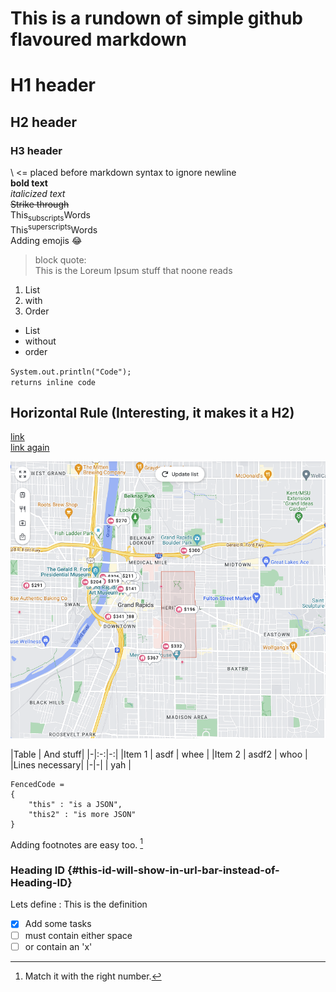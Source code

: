 # This is a rundown of simple github flavoured markdown

# H1 header
## H2 header
### H3 header

\ <= placed before markdown syntax to ignore
newline\
**bold text**\
*italicized text*\
~~Strike through~~\
This<sub>subscripts</sub>Words\
This<sup>superscripts</sup>Words\
Adding emojis :joy:


> block quote:\
> This is the Loreum Ipsum stuff that noone reads

1. List
2. with
3. Order

- List
- without
- order

`System.out.println("Code");`\
`returns inline code`

Horizontal Rule (Interesting, it makes it a H2)
---

[link](https://www.google.com)\
[link again](https://github.com)

![Image info](./MDImages/GrandRapids.png)

|Table | And stuff|
|-|:-:|-:|
|Item 1 | asdf | whee |
|Item 2 | asdf2 | whoo |
|Lines necessary| \|\-\|\-\| | yah |  

```
FencedCode = 
{
    "this" : "is a JSON",
    "this2" : "is more JSON"
}
```

Adding footnotes are easy too. [^1]
[^1]: Match it with the right number.

### Heading ID {#this-id-will-show-in-url-bar-instead-of-Heading-ID}

Lets define
: This is the definition

- [x] Add some tasks
- [ ] must contain either space
- [ ] or contain an 'x'